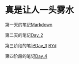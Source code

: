 # 真是让人一头雾水

第一天的笔记[Markdown](https://github.com/QSbian/Tasks/blob/main/学习日记/Markdown.md)

第二天的笔记[Day_2](https://github.com/QSbian/Tasks/blob/main/学习日记/Day_2.md)

第三阶段的笔记[Day_3](https://github.com/QSbian/Tasks/blob/main/学习日记/Day_3.md)
[BYd](https://qsbian.github.io/)

第四阶段的笔记[Day_4](https://github.com/QSbian/Unity-/blob/main/Unity%E7%9A%84%E5%AD%A6%E4%B9%A0%E7%AC%94%E8%AE%B0.md)
